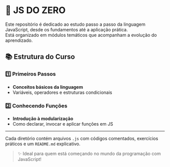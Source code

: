 # 📘 JS DO ZERO

Este repositório é dedicado ao estudo passo a passo da linguagem JavaScript, desde os fundamentos até a aplicação prática.  
Está organizado em módulos temáticos que acompanham a evolução do aprendizado.

## 📚 Estrutura do Curso

### 1️⃣ Primeiros Passos
- **Conceitos básicos da linguagem**
- Variáveis, operadores e estruturas condicionais

### 2️⃣ Conhecendo Funções
- **Introdução à modularização**
- Como declarar, invocar e aplicar funções em JS

---

Cada diretório contém arquivos `.js` com códigos comentados, exercícios práticos e um `README.md` explicativo.

> ✨ Ideal para quem está começando no mundo da programação com JavaScript!
